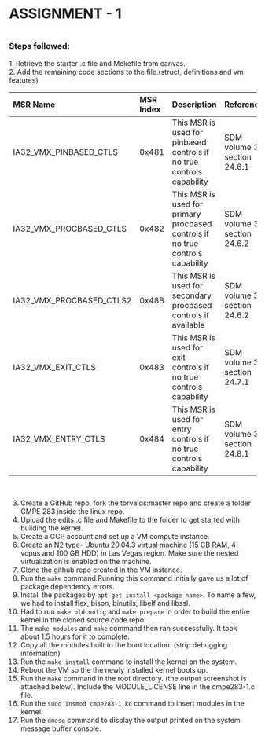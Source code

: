 <h1> ASSIGNMENT - 1 <h1>

<h3>Steps followed:</h3>
1. Retrieve the starter .c file and Mekefile from canvas. <br>
2. Add the remaining code sections to the file.(struct, definitions and vm features)<br>


| MSR Name |	MSR Index |	Description |	References |
| :--- | :--- | :--- | :--- |
| IA32_VMX_PINBASED_CTLS |	0x481 |	This MSR is used for pinbased controls if no true controls capability |	SDM volume 3C, section 24.6.1 |
| IA32_VMX_PROCBASED_CTLS |	0x482 |	This MSR is used for primary procbased controls if no true controls capability |	SDM volume 3C, section 24.6.2 |
| IA32_VMX_PROCBASED_CTLS2 |	0x48B |	This MSR is used for secondary procbased controls if available |	SDM volume 3C, section 24.6.2 |
| IA32_VMX_EXIT_CTLS |	0x483 |	This MSR is used for exit controls if no true controls capability |	SDM volume 3C, section 24.7.1 |
| IA32_VMX_ENTRY_CTLS |	0x484 |	This MSR is used for entry controls if no true controls capability |	SDM volume 3C, section 24.8.1 |

<br>

3. Create a GitHub repo, fork the torvalds:master repo and create a folder CMPE 283 inside the linux repo.<br>
4. Upload the edits .c file and Makefile to the folder to get started with building the kernel.<br>
5. Create a GCP account and set up a VM compute instance.<br>
6. Create an N2 type- Ubuntu 20.04.3 virtual machine (15 GB RAM, 4 vcpus and 100 GB HDD) in Las Vegas region. Make sure the nested virtualization is enabled on the machine. <br>
7. Clone the github repo created in the VM instance.<br>
8. Run the ```make``` command.Running this command initially gave us a lot of package dependency errors.<br>
9. Install the packages by ```apt-get install <package name>```. To name a few, we had to install flex, bison, binutils, libelf and libssl.<br> 
10. Had to run ```make oldconfig``` and ```make prepare``` in order to build the entire kernel in the cloned source code repo.<br>
11. The ```make modules``` and ```make``` command then ran successfully. It took about 1.5 hours for it to complete.<br>
12. Copy all the modules built to the boot location. (strip debugging information)<br>
13. Run the ```make install``` command to install the kernel on the system.<br>
14. Reboot the VM so the the newly installed kernel boots up.<br>
15. Run the ```make``` command in the root directory. (the output screenshot is attached below). Include the MODULE_LICENSE line in the cmpe283-1.c file.<br> 
16. Run the ```sudo insmod cmpe283-1.ko``` command to insert modules in the kernel.<br>
17. Run the ``` dmesg ``` command to display the output printed on the system message buffer console.<br>
